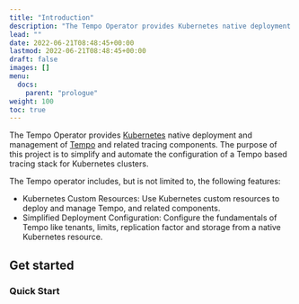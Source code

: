 ```yaml
---
title: "Introduction"
description: "The Tempo Operator provides Kubernetes native deployment and management of Tenoi and related tracing components"
lead: ""
date: 2022-06-21T08:48:45+00:00
lastmod: 2022-06-21T08:48:45+00:00
draft: false
images: []
menu:
  docs:
    parent: "prologue"
weight: 100
toc: true
---
```


The Tempo Operator provides [Kubernetes](https://kubernetes.io/) native deployment and management of [Tempo](https://github.com/grafana/tempo) and related tracing components.
The purpose of this project is to simplify and automate the configuration of a Tempo based tracing stack for Kubernetes clusters.

The Tempo operator includes, but is not limited to, the following features:

* Kubernetes Custom Resources: Use Kubernetes custom resources to deploy and manage Tempo, and related components.
* Simplified Deployment Configuration: Configure the fundamentals of Tempo like tenants, limits, replication factor and storage from a native Kubernetes resource.

## Get started

### Quick Start

